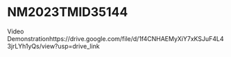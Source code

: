 # NM2023TMID35144
Video Demonstrationhttps://drive.google.com/file/d/1f4CNHAEMyXiY7xKSJuF4L43jrLYh1yQs/view?usp=drive_link
